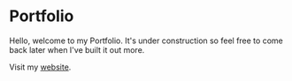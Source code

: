 # Portfolio

Hello, welcome to my Portfolio. It's under construction so feel free to come back later when I've built it out more.

Visit my [website](https://danielbeans.github.io/Website/).